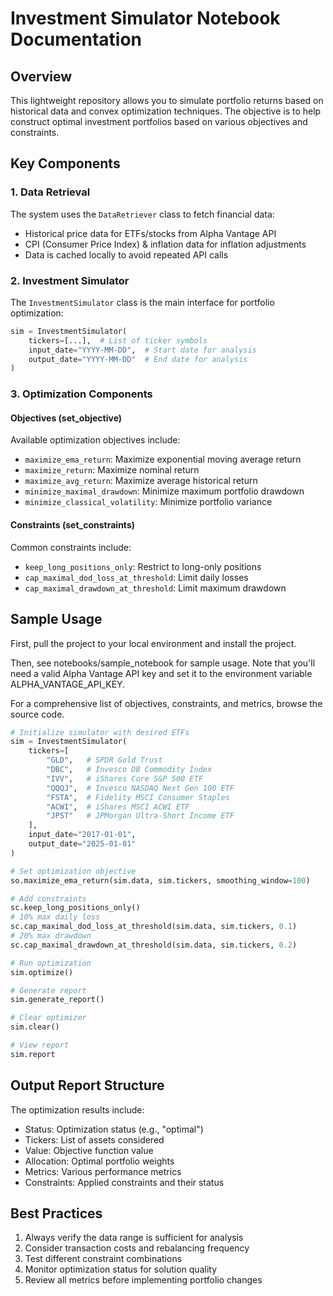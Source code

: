 # Investment Simulator Notebook Documentation

## Overview
This lightweight repository allows you to simulate portfolio returns based on historical data and convex optimization techniques. The objective is to help construct optimal investment portfolios based on various objectives and constraints.

## Key Components

### 1. Data Retrieval
The system uses the `DataRetriever` class to fetch financial data:
- Historical price data for ETFs/stocks from Alpha Vantage API
- CPI (Consumer Price Index) & inflation data for inflation adjustments
- Data is cached locally to avoid repeated API calls

### 2. Investment Simulator
The `InvestmentSimulator` class is the main interface for portfolio optimization:
```python
sim = InvestmentSimulator(
    tickers=[...],  # List of ticker symbols
    input_date="YYYY-MM-DD",  # Start date for analysis
    output_date="YYYY-MM-DD"  # End date for analysis
)
```

### 3. Optimization Components

#### Objectives (set_objective)
Available optimization objectives include:
- `maximize_ema_return`: Maximize exponential moving average return
- `maximize_return`: Maximize nominal return
- `maximize_avg_return`: Maximize average historical return
- `minimize_maximal_drawdown`: Minimize maximum portfolio drawdown
- `minimize_classical_volatility`: Minimize portfolio variance

#### Constraints (set_constraints)
Common constraints include:
- `keep_long_positions_only`: Restrict to long-only positions
- `cap_maximal_dod_loss_at_threshold`: Limit daily losses
- `cap_maximal_drawdown_at_threshold`: Limit maximum drawdown

## Sample Usage

First, pull the project to your local environment and install the project.

Then, see notebooks/sample_notebook for sample usage. Note that you'll need a valid Alpha Vantage API key and set it to the environment variable ALPHA_VANTAGE_API_KEY.

For a comprehensive list of objectives, constraints, and metrics, browse the source code.

```python
# Initialize simulator with desired ETFs
sim = InvestmentSimulator(
    tickers=[
        "GLD",   # SPDR Gold Trust
        "DBC",   # Invesco DB Commodity Index
        "IVV",   # iShares Core S&P 500 ETF
        "QQQJ",  # Invesco NASDAQ Next Gen 100 ETF
        "FSTA",  # Fidelity MSCI Consumer Staples
        "ACWI",  # iShares MSCI ACWI ETF
        "JPST"   # JPMorgan Ultra-Short Income ETF
    ],
    input_date="2017-01-01",
    output_date="2025-01-01"
)

# Set optimization objective
so.maximize_ema_return(sim.data, sim.tickers, smoothing_window=100)

# Add constraints
sc.keep_long_positions_only()
# 10% max daily loss
sc.cap_maximal_dod_loss_at_threshold(sim.data, sim.tickers, 0.1)
# 20% max drawdown
sc.cap_maximal_drawdown_at_threshold(sim.data, sim.tickers, 0.2)

# Run optimization
sim.optimize()

# Generate report
sim.generate_report()

# Clear optimizer
sim.clear()

# View report
sim.report
```

## Output Report Structure
The optimization results include:
- Status: Optimization status (e.g., "optimal")
- Tickers: List of assets considered
- Value: Objective function value
- Allocation: Optimal portfolio weights
- Metrics: Various performance metrics
- Constraints: Applied constraints and their status

## Best Practices
1. Always verify the data range is sufficient for analysis
2. Consider transaction costs and rebalancing frequency
3. Test different constraint combinations
4. Monitor optimization status for solution quality
5. Review all metrics before implementing portfolio changes

